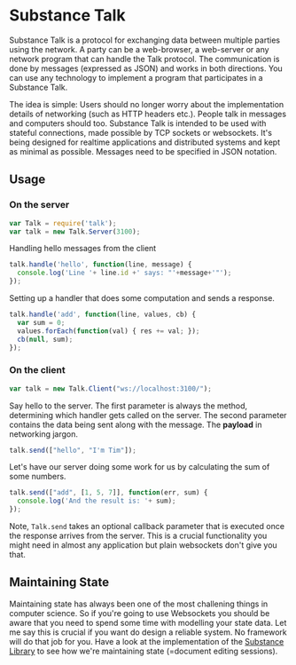 # Substance Talk

Substance Talk is a protocol for exchanging data between multiple parties using the network. A party can be a web-browser, a web-server or any network program that can handle the Talk protocol. The communication is done by messages (expressed as JSON) and works in both directions. You can use any technology to implement a program that participates in a Substance Talk.

The idea is simple: Users should no longer worry about the implementation details of networking (such as HTTP headers etc.). People talk in messages and computers should too. Substance Talk is intended to be used with stateful connections, made possible by TCP sockets or websockets. It's being designed for realtime applications and distributed systems and kept as minimal as possible. Messages need to be specified in JSON notation.

## Usage


### On the server

```js
var Talk = require('talk');
var talk = new Talk.Server(3100);
```

Handling hello messages from the client

```js
talk.handle('hello', function(line, message) {
  console.log('Line '+ line.id +' says: "'+message+'"');
});
```

Setting up a handler that does some computation and sends a response.

```js
talk.handle('add', function(line, values, cb) {
  var sum = 0;
  values.forEach(function(val) { res += val; });
  cb(null, sum);
});
```

### On the client

```js
var talk = new Talk.Client("ws://localhost:3100/");
```

Say hello to the server. The first parameter is always the method, determining which handler gets called on the server. The second parameter contains the data being sent along with the message. The **payload** in networking jargon.

```js
talk.send(["hello", "I'm Tim"]);
```

Let's have our server doing some work for us by calculating the sum of some numbers. 

```js
talk.send(["add", [1, 5, 7]], function(err, sum) {
  console.log('And the result is: '+ sum);
});
```

Note, `Talk.send` takes an optional callback parameter that is executed once the response arrives from the server. This is a crucial functionality you might need in almost any application but plain websockets don't give you that.

## Maintaining State

Maintaining state has always been one of the most challening things in computer science. So if you're going to use Websockets you should be aware that you need to spend some time with modelling your state data. Let me say this is crucial if you want do design a reliable system. No framework will do that job for you. Have a look at the implementation of the [Substance Library](https://github.com/substance/library/blob/master/src/agent.js) to see how we're maintaining state (=document editing sessions).

